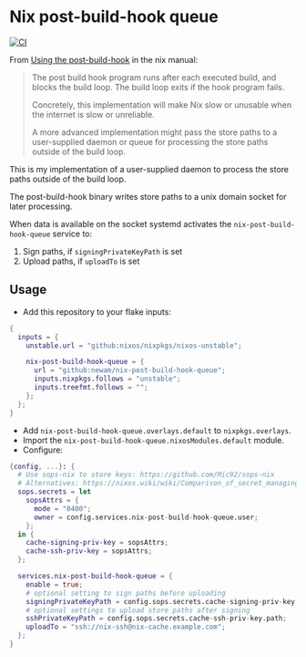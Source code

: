 # Nix post-build-hook queue

[![CI](https://github.com/newAM/nix-post-build-hook-queue/workflows/CI/badge.svg)](https://github.com/newAM/nix-post-build-hook-queue/actions)

From [Using the post-build-hook] in the nix manual:

> The post build hook program runs after each executed build, and blocks the build loop. The build loop exits if the hook program fails.
>
> Concretely, this implementation will make Nix slow or unusable when the internet is slow or unreliable.
>
> A more advanced implementation might pass the store paths to a user-supplied daemon or queue for processing the store paths outside of the build loop.

This is my implementation of a user-supplied daemon to process the store paths outside of the build loop.

The post-build-hook binary writes store paths to a unix domain socket for later processing.

When data is available on the socket systemd activates the `nix-post-build-hook-queue` service to:

1. Sign paths, if `signingPrivateKeyPath` is set
2. Upload paths, if `uploadTo` is set

## Usage

- Add this repository to your flake inputs:

```nix
{
  inputs = {
    unstable.url = "github:nixos/nixpkgs/nixos-unstable";

    nix-post-build-hook-queue = {
      url = "github:newam/nix-post-build-hook-queue";
      inputs.nixpkgs.follows = "unstable";
      inputs.treefmt.follows = "";
    };
  };
}
```

- Add `nix-post-build-hook-queue.overlays.default` to `nixpkgs.overlays`.
- Import the `nix-post-build-hook-queue.nixosModules.default` module.
- Configure:

```nix
{config, ...}: {
  # Use sops-nix to store keys: https://github.com/Mic92/sops-nix
  # Alternatives: https://nixos.wiki/wiki/Comparison_of_secret_managing_schemes
  sops.secrets = let
    sopsAttrs = {
      mode = "0400";
      owner = config.services.nix-post-build-hook-queue.user;
    };
  in {
    cache-signing-priv-key = sopsAttrs;
    cache-ssh-priv-key = sopsAttrs;
  };

  services.nix-post-build-hook-queue = {
    enable = true;
    # optional setting to sign paths before uploading
    signingPrivateKeyPath = config.sops.secrets.cache-signing-priv-key.path;
    # optional settings to upload store paths after signing
    sshPrivateKeyPath = config.sops.secrets.cache-ssh-priv-key.path;
    uploadTo = "ssh://nix-ssh@nix-cache.example.com";
  };
}
```

[Using the post-build-hook]: https://nixos.org/manual/nix/stable/advanced-topics/post-build-hook.html#implementation-caveats
